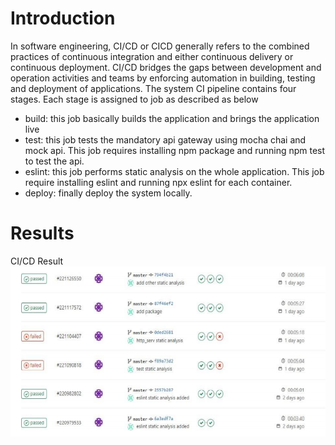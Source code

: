 # Introduction
In software engineering, CI/CD or CICD generally refers to the combined practices of continuous integration and either continuous delivery or continuous deployment. CI/CD bridges 
the gaps between development and operation activities and teams by enforcing automation in building, testing and deployment of applications. The system CI pipeline contains four stages. Each stage is assigned to job as described as below 
- build: this job basically builds the application and brings the application live
- test: this job tests the mandatory api gateway using mocha chai and mock api. This job requires installing npm package and running npm test to test the api.
- eslint: this job performs static analysis on the whole application. This job require installing eslint and running npx eslint for each container.
- deploy: finally deploy the system locally.

# Results
CI/CD Result
![CICD Diagram](/CICD.png "CICD Diagram")

